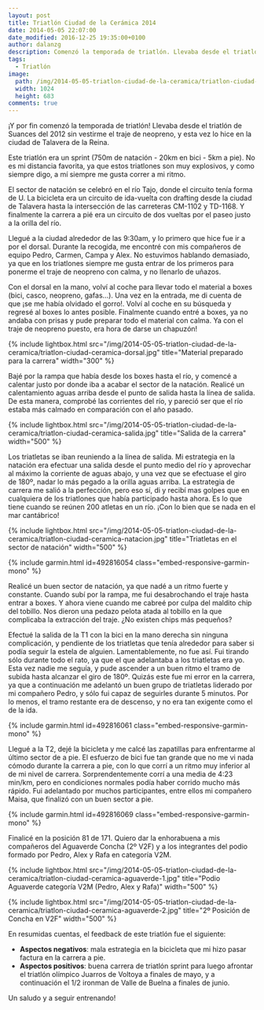 ```yaml
---
layout: post
title: Triatlón Ciudad de la Cerámica 2014
date: 2014-05-05 22:07:00
date_modified: 2016-12-25 19:35:00+0100
author: dalanzg
description: Comenzó la temporada de triatlón. Llevaba desde el triatlón de Suances del 2012 sin vestirme el traje de neopreno, y esta vez lo hice en la ciudad de Talavera de la Reina.
tags:
  - Triatlón
image:
  path: /img/2014-05-05-triatlon-ciudad-de-la-ceramica/triatlon-ciudad-ceramica-natacion.jpg
  width: 1024
  height: 683
comments: true
---
```


¡Y por fin comenzó la temporada de triatlón! Llevaba desde el triatlón de Suances del 2012 sin vestirme el traje de neopreno, y esta vez lo hice en la ciudad de Talavera de la Reina.

Este triatlón era un sprint (750m de natación - 20km en bici - 5km a pie). No es mi distancia favorita, ya que estos triatlones son muy explosivos, y como siempre digo, a mí siempre me gusta correr a mi ritmo.

El sector de natación se celebró en el río Tajo, donde el circuito tenía forma de U. La bicicleta era un circuito de ida-vuelta con drafting desde la ciudad de Talavera hasta la intersección de las carreteras CM-1102 y TD-1168. Y finalmente la carrera a pié era un circuito de dos vueltas por el paseo justo a la orilla del río.

Llegué a la ciudad alrededor de las 9:30am, y lo primero que hice fue ir a por el dorsal. Durante la recogida, me encontré con mis compañeros de equipo Pedro, Carmen, Campa y Alex. No estuvimos hablando demasiado, ya que en los triatlones siempre me gusta entrar de los primeros para ponerme el traje de neopreno con calma, y no llenarlo de uñazos.

Con el dorsal en la mano, volví al coche para llevar todo el material a boxes (bici, casco, neopreno, gafas...). Una vez en la entrada, me di cuenta de que ¡se me había olvidado el gorro!. Volví al coche en su búsqueda y regresé al boxes lo antes posible. Finalmente cuando entré a boxes, ya no andaba con prisas y pude preparar todo el material con calma. Ya con el traje de neopreno puesto, era hora de darse un chapuzón!

{% include lightbox.html src="/img/2014-05-05-triatlon-ciudad-de-la-ceramica/triatlon-ciudad-ceramica-dorsal.jpg" title="Material preparado para la carrera" width="300" %}

Bajé por la rampa que había desde los boxes hasta el río, y comencé a calentar justo por donde iba a acabar el sector de la natación. Realicé un calentamiento aguas arriba desde el punto de salida hasta la línea de salida. De esta manera, comprobé las corrientes del río, y pareció ser que el río estaba más calmado en comparación con el año pasado.

{% include lightbox.html src="/img/2014-05-05-triatlon-ciudad-de-la-ceramica/triatlon-ciudad-ceramica-salida.jpg" title="Salida de la carrera" width="500" %}

Los triatletas se iban reuniendo a la línea de salida. Mi estrategia en la natación era efectuar una salida desde el punto medio del río y aprovechar al máximo la corriente de aguas abajo, y una vez que se efectuase el giro de 180º, nadar lo más pegado a la orilla aguas arriba. La estrategia de carrera me salió a la perfección, pero eso sí, di y recibí mas golpes que en cualquiera de los triatlones que había participado hasta ahora. Es lo que tiene cuando se reúnen 200 atletas en un río. ¡Con lo bien que se nada en el mar cantábrico!

{% include lightbox.html src="/img/2014-05-05-triatlon-ciudad-de-la-ceramica/triatlon-ciudad-ceramica-natacion.jpg" title="Triatletas en el sector de natación" width="500" %}

{% include garmin.html id=492816054 class="embed-responsive-garmin-mono" %}

Realicé un buen sector de natación, ya que nadé a un ritmo fuerte y constante. Cuando subí por la rampa, me fui desabrochando el traje hasta entrar a boxes. Y ahora viene cuando me cabreé por culpa del maldito chip del tobillo. Nos dieron una pedazo pelota atada al tobillo en la que complicaba la extracción del traje. ¿No existen chips más pequeños?

Efectué la salida de la T1 con la bici en la mano derecha sin ninguna complicación, y pendiente de los triatletas que tenía alrededor para saber si podía seguir la estela de alguien. Lamentablemente, no fue así. Fui tirando sólo durante todo el rato, ya que el que adelantaba a los triatletas era yo. Esta vez nadie me seguía, y pude ascender a un buen ritmo el tramo de subida hasta alcanzar el giro de 180º. Quizás este fue mi error en la carrera, ya que a continuación me adelantó un buen grupo de triatletas liderado por mi compañero Pedro, y sólo fui capaz de seguirles durante 5 minutos. Por lo menos, el tramo restante era de descenso, y no era tan exigente como el de la ida.

{% include garmin.html id=492816061 class="embed-responsive-garmin-mono" %}

Llegué a la T2, dejé la bicicleta y me calcé las zapatillas para enfrentarme al último sector de a pie. El esfuerzo de bici fue tan grande que no me vi nada cómodo durante la carrera a pie, con lo que corrí a un ritmo muy inferior al de mi nivel de carrera. Sorprendentemente corrí a una media de 4:23 min/km, pero en condiciones normales podía haber corrido mucho más rápido. Fui adelantado por muchos participantes, entre ellos mi compañero Maisa, que finalizó con un buen sector a pie.

{% include garmin.html id=492816069 class="embed-responsive-garmin-mono" %}

Finalicé en la posición 81 de 171. Quiero dar la enhorabuena a mis compañeros del Aguaverde Concha (2º V2F) y a los integrantes del podio formado por Pedro, Alex y Rafa en categoría V2M.

{% include lightbox.html src="/img/2014-05-05-triatlon-ciudad-de-la-ceramica/triatlon-ciudad-ceramica-aguaverde-1.jpg" title="Podio Aguaverde categoría V2M (Pedro, Alex y Rafa)" width="500" %}

{% include lightbox.html src="/img/2014-05-05-triatlon-ciudad-de-la-ceramica/triatlon-ciudad-ceramica-aguaverde-2.jpg" title="2º Posición de Concha en V2F" width="500" %}

En resumidas cuentas, el feedback de este triatlón fue el siguiente:

  - **Aspectos negativos**: mala estrategia en la bicicleta que mi hizo pasar factura en la carrera a pie.
  - **Aspectos positivos**: buena carrera de triatlón sprint para luego afrontar el triatlón olímpico Juarros de Voltoya a finales de mayo, y a continuación el 1/2 ironman de Valle de Buelna a finales de junio.

Un saludo y a seguir entrenando!
